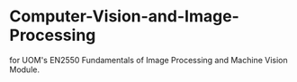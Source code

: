 # Computer-Vision-and-Image-Processing
for UOM's EN2550 Fundamentals of Image Processing and Machine Vision Module.
